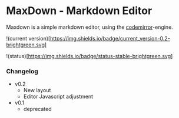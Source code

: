 # MaxDown - Markdown Editor

Maxdown is a simple markdown editor, using the [codemirror](http://codemirror.net)-engine.

!(current version)[https://img.shields.io/badge/current_version-0.2-brightgreen.svg]

!(status)[https://img.shields.io/badge/status-stable-brightgreen.svg]

### Changelog

- v0.2
  - New layout
  - Editor Javascript adjustment
- v0.1
  - deprecated
